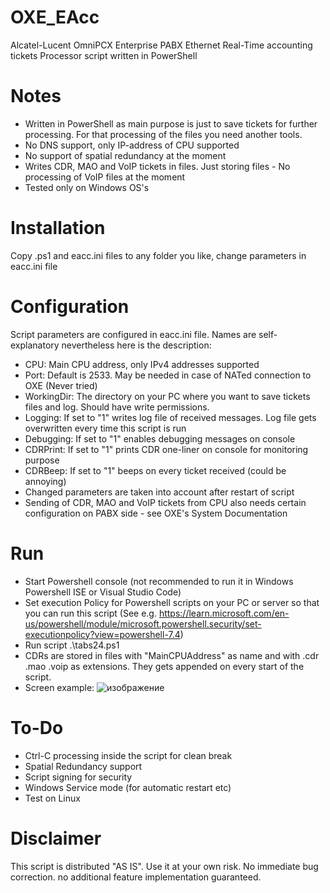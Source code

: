 # OXE_EAcc
 Alcatel-Lucent OmniPCX Enterprise PABX Ethernet Real-Time accounting tickets Processor script written in PowerShell
# Notes
* Written in PowerShell as main purpose is just to save tickets for further processing. For that processing of the files you need another tools.
* No DNS support, only IP-address of CPU supported
* No support of spatial redundancy at the moment
* Writes CDR, MAO and VoIP tickets in files. Just storing files - No processing of VoIP files at the moment
* Tested only on Windows OS's
# Installation
 Copy .ps1 and eacc.ini files to any folder you like, change parameters in eacc.ini file
# Configuration
 Script parameters are configured in eacc.ini file. Names are self-explanatory nevertheless here is the description:
 - CPU: Main CPU address, only IPv4 addresses supported
 - Port: Default is 2533. May be needed in case of NATed connection to OXE (Never tried)
 - WorkingDir: The directory on your PC where you want to save tickets files and log. Should have write permissions.
 - Logging: If set to "1" writes log file of received messages. Log file gets overwritten every time this script is run
 - Debugging: If set to "1" enables debugging messages on console
 - CDRPrint: If set to "1" prints CDR one-liner on console for monitoring purpose
 - CDRBeep: If set to "1" beeps on every ticket received (could be annoying)
 - Changed parameters are taken into account after restart of script
 - Sending of CDR, MAO and VoIP tickets from CPU also needs certain configuration on PABX side - see OXE's System Documentation 
# Run
 * Start Powershell console (not recommended to run it in Windows Powershell ISE or Visual Studio Code)
 * Set execution Policy for Powershell scripts on your PC or server so that you can run this script (See e.g. <https://learn.microsoft.com/en-us/powershell/module/microsoft.powershell.security/set-executionpolicy?view=powershell-7.4>)
 * Run script .\tabs24.ps1
 * CDRs are stored in files with "MainCPUAddress" as name and with .cdr .mao .voip as extensions. They gets appended on every start of the script.
 * Screen example:
![изображение](https://github.com/Jeepers-Gitters/OXE_EAcc/assets/81351542/8ba5cc89-081c-456d-b51f-891ae82c154e)

# To-Do
 * Ctrl-C processing inside the script for clean break
 * Spatial Redundancy support
 * Script signing for security
 * Windows Service mode (for automatic restart etc)
 * Test on Linux
# Disclaimer
 This script is distributed "AS IS". Use it at your own risk. No immediate bug correction. no additional feature implementation guaranteed. 
 
